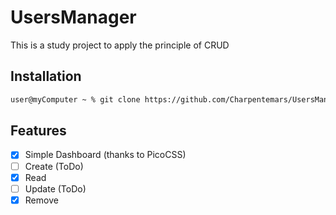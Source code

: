 # UsersManager

This is a study project to apply the principle of CRUD

## Installation

```bash
user@myComputer ~ % git clone https://github.com/Charpentemars/UsersManager.git
```

## Features
- [x] Simple Dashboard (thanks to PicoCSS)
- [ ] Create (ToDo)
- [x] Read
- [ ] Update (ToDo)
- [x] Remove
